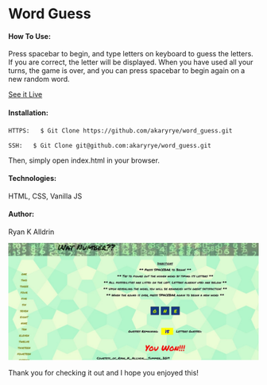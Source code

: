 # Word Guess

#### How To Use:
Press spacebar to begin, and type letters on keyboard to guess the letters.  If you are correct, the letter will be displayed.  When you have used all your turns, the game is over, and you can press spacebar to begin again on a new random word.

[See it Live](https://akaryrye.github.io/word_guess/)

#### Installation:
````
HTTPS:   $ Git Clone https://github.com/akaryrye/word_guess.git
````
````
SSH:   $ Git Clone git@github.com:akaryrye/word_guess.git
````
Then, simply open index.html in your browser.

#### Technologies:
HTML, CSS, Vanilla JS

#### Author:
Ryan K Alldrin

![image](watnumber.jpg)

Thank you for checking it out and I hope you enjoyed this!
